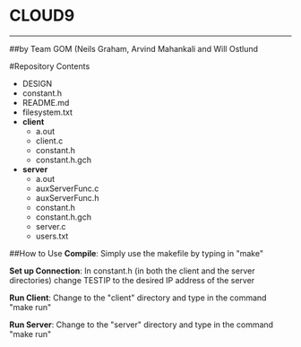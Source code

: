 # CLOUD9

---

##by Team GOM (Neils Graham, Arvind Mahankali and Will Ostlund

#Repository Contents
- DESIGN
- constant.h
- README.md
- filesystem.txt
- **client**
  - a.out
  - client.c
  - constant.h
  - constant.h.gch
- **server**
  - a.out
  - auxServerFunc.c
  - auxServerFunc.h
  - constant.h
  - constant.h.gch
  - server.c
  - users.txt

##How to Use
**Compile**: Simply use the makefile by typing in "make"

**Set up Connection**: In constant.h (in both the client and the server directories) change TESTIP to the desired IP address of the server

**Run Client**: Change to the "client" directory and type in the command "make run"

**Run Server**: Change to the "server" directory and type in the command "make run"
